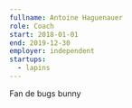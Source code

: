 ```yaml
---
fullname: Antoine Haguenauer
role: Coach
start: 2018-01-01
end: 2019-12-30
employer: independent
startups:
  - lapins
---
```


Fan de bugs bunny

